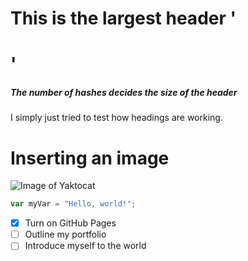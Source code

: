 # This is the largest header '<h1>'

##### The number of hashes decides the size of the header

I simply just tried to test how headings are working.


# Inserting an image 

![Image of Yaktocat](https://octodex.github.com/images/yaktocat.png)


``` javascript
var myVar = "Hello, world!";
```


- [x] Turn on GitHub Pages
- [ ] Outline my portfolio
- [ ] Introduce myself to the world
